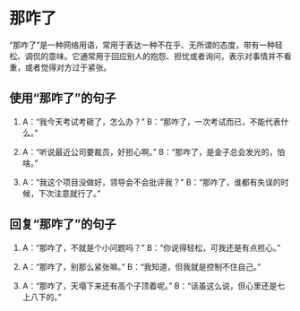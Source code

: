 # 那咋了

“那咋了”是一种网络用语，常用于表达一种不在乎、无所谓的态度，带有一种轻松、调侃的意味。它通常用于回应别人的抱怨、担忧或者询问，表示对事情并不看重，或者觉得对方过于紧张。

## 使用“那咋了”的句子

1. A：“我今天考试考砸了，怎么办？”
   B：“那咋了，一次考试而已，不能代表什么。”

2. A：“听说最近公司要裁员，好担心啊。”
   B：“那咋了，是金子总会发光的，怕啥。”

3. A：“我这个项目没做好，领导会不会批评我？”
   B：“那咋了，谁都有失误的时候，下次注意就行了。”

## 回复“那咋了”的句子

1. A：“那咋了，不就是个小问题吗？”
   B：“你说得轻松，可我还是有点担心。”

2. A：“那咋了，别那么紧张嘛。”
   B：“我知道，但我就是控制不住自己。”

3. A：“那咋了，天塌下来还有高个子顶着呢。”
   B：“话虽这么说，但心里还是七上八下的。”
